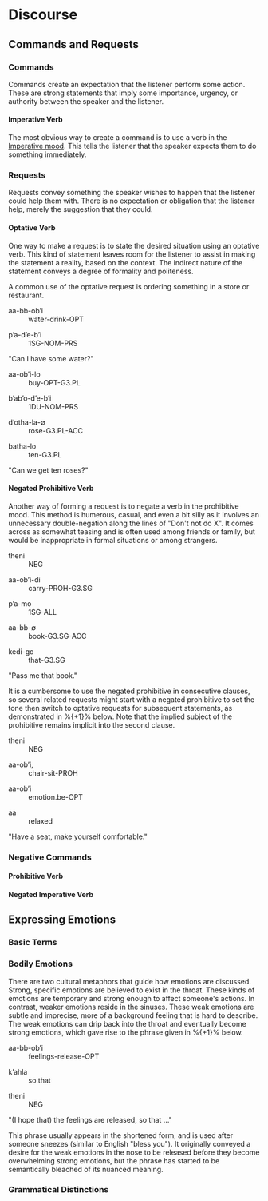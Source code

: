 # Discourse

## Commands and Requests

### Commands

Commands create an expectation that the listener perform some action.  These are strong statements that imply some importance, urgency, or authority between the speaker and the listener.

#### Imperative Verb

The most obvious way to create a command is to use a verb in the [Imperative mood](#imperative--o).  This tells the listener that the speaker expects them to do something immediately.

### Requests

Requests convey something the speaker wishes to happen that the listener could help them with.  There is no expectation or obligation that the listener help, merely the suggestion that they could.

#### Optative Verb

One way to make a request is to state the desired situation using an optative verb.  This kind of statement leaves room for the listener to assist in making the statement a reality, based on the context.  The indirect nature of the statement conveys a degree of formality and politeness.

A common use of the optative request is ordering something in a store or restaurant.

<div class="gloss">
<p class="number"></p>
<div class="interlinear">
<dl> <dt>aa-bb-obʼi</dt> <dd>water-drink<abbr>-OPT</abbr></dd> </dl>
<dl> <dt>pʼa-dʼe-bʼi</dt> <dd><abbr>1SG-NOM-PRS</abbr></dd> </dl>
</div>
<p class="freetranslation">"Can I have some water?"</p>
</div>

<div class="gloss">
<p class="number"></p>
<div class="interlinear">
<dl> <dt>aa-obʼi-lo</dt> <dd>buy<abbr>-OPT-G3.PL</abbr></dd> </dl>
<dl> <dt>bʼabʼo-dʼe-bʼi</dt> <dd><abbr>1DU-NOM-PRS</abbr></dd> </dl>
<dl> <dt>dʼotha-la-∅</dt> <dd>rose<abbr>-G3.PL-ACC</abbr></dd> </dl>
<dl> <dt>batha-lo</dt> <dd>ten<abbr>-G3.PL</abbr></dd> </dl>
</div>
<p class="freetranslation">"Can we get ten roses?"</p>
</div>

#### Negated Prohibitive Verb

Another way of forming a request is to negate a verb in the prohibitive mood.  This method is humerous, casual, and even a bit silly as it involves an unnecessary double-negation along the lines of "Don't not do X".  It comes across as somewhat teasing and is often used among friends or family, but would be inappropriate in formal situations or among strangers.

<div class="gloss">
<p class="number"></p>
<div class="interlinear">
<dl> <dt>theni</dt> <dd><abbr>NEG</abbr></dd> </dl>
<dl> <dt>aa-obʼi-di</dt> <dd>carry<abbr>-PROH-G3.SG</abbr></dd> </dl>
<dl> <dt>pʼa-mo</dt> <dd><abbr>1SG-ALL</abbr></dd> </dl>
<dl> <dt>aa-bb-∅</dt> <dd>book<abbr>-G3.SG-ACC</abbr></dd> </dl>
<dl> <dt>kedi-go</dt> <dd>that<abbr>-G3.SG</abbr></dd> </dl>
</div>
<p class="freetranslation">"Pass me that book."</p>
</div>

It is a cumbersome to use the negated prohibitive in consecutive clauses, so several related requests might start with a negated prohibitive to set the tone then switch to optative requests for subsequent statements, as demonstrated in %{+1}% below.  Note that the implied subject of the prohibitive remains implicit into the second clause.

<div class="gloss">
<p class="number"></p>
<div class="interlinear">
<dl> <dt>theni</dt> <dd><abbr>NEG</abbr></dd> </dl>
<dl> <dt>aa-obʼi,</dt> <dd>chair-sit<abbr>-PROH</abbr></dd> </dl>
<dl> <dt>aa-obʼi</dt> <dd>emotion.be<abbr>-OPT</abbr></dd> </dl>
<dl> <dt>aa</dt> <dd>relaxed</dd> </dl>
</div>
<p class="freetranslation">"Have a seat, make yourself comfortable."</p>
</div>

### Negative Commands

#### Prohibitive Verb

#### Negated Imperative Verb

## Expressing Emotions

### Basic Terms

### Bodily Emotions

There are two cultural metaphors that guide how emotions are discussed.  Strong, specific emotions are believed to exist in the throat.  These kinds of emotions are temporary and strong enough to affect someone's actions.  In contrast, weaker emotions reside in the sinuses.  These weak emotions are subtle and imprecise, more of a background feeling that is hard to describe.  The weak emotions can drip back into the throat and eventually become strong emotions, which gave rise to the phrase given in %{+1}% below.

<div class="gloss">
<p class="number"></p>
<div class="interlinear">
<dl> <dt>aa-bb-obʼi</dt> <dd>feelings-release<abbr>-OPT</abbr></dd> </dl>
<dl> <dt>kʼahla</dt> <dd>so.that<abbr></abbr></dd> </dl>
<dl> <dt>theni</dt> <dd><abbr>NEG</abbr></dd> </dl>
<dl> <dt></dt> <dd><abbr></abbr></dd> </dl>
</div>
<p class="freetranslation">"(I hope that) the feelings are released, so that ..."</p>
</div>

This phrase usually appears in the shortened form, and is used after someone sneezes (similar to English "bless you").  It originally conveyed a desire for the weak emotions in the nose to be released before they become overwhelming strong emotions, but the phrase has started to be semantically bleached of its nuanced meaning.

### Grammatical Distinctions

